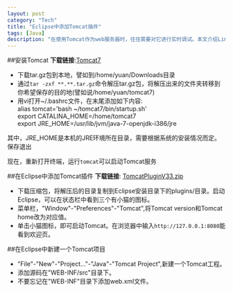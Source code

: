 ```yaml
---
layout: post    
category: "Tech"   
title: "Eclipse中添加Tomcat插件"      
tags: [Java]  
description: "在使用Tomcat作为web服务器时，往往需要对它进行实时调试。本文介绍Linux下安装Tomcat、并在Eclipse中添加Tomcat插件的方法"   
---
```


##安装Tomcat
**下载链接**:[Tomcat7](http://tomcat.apache.org/download-70.cgi)    

- 下载tar.gz包到本地，譬如到/home/yuan/Downloads目录   
- 通过`tar -zxf **.**.tar.gz`命令解压tar.gz包，将解压出来的文件夹转移到你希望保存的目的地(譬如说/home/yuan/tomcat7)   
- 用vi打开~/.bashrc文件，在末尾添加如下内容:   
       alias tomcat='bash ~/tomcat7/bin/startup.sh'         
	   export CATALINA\_HOME=/home/tomcat7           
	   export JRE\_HOME=/usr/lib/jvm/java-7-openjdk-i386/jre     

其中，JRE\_HOME是本机的JRE环境所在目录，需要根据系统的安装情况而定。   
保存退出  

现在，重新打开终端，运行`tomcat`可以启动Tomcat服务   

##在Eclipse中添加Tomcat插件
**下载链接**: [TomcatPluginV33.zip](http://www.eclipsetotale.com/tomcatPlugin/tomcatPluginV33.zip)    

- 下载压缩包，将解压后的目录复制到Eclipse安装目录下的plugins/目录。启动Eclipse，可以在状态栏中看到三个有小猫的图标。   
- 菜单栏，"Window"-"Preferences"-"Tomcat",将Tomcat version和Tomcat home改为对应值。  
- 单击小猫图标，即可启动Tomcat。在浏览器中输入`http://127.0.0.1:8080`能看到欢迎页。   

##在Eclipse中新建一个Tomcat项目
- "File"-"New"-"Project..."-"Java"-"Tomcat Project",新建一个Tomcat工程。   
- 添加源码在"WEB-INF/src"目录下。   
- 不要忘记在"WEB-INF"目录下添加web.xml文件。  

